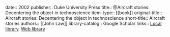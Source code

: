 date:: 2002
publisher:: Duke University Press
title:: @Aircraft stories: Decentering the object in technoscience
item-type:: [[book]]
original-title:: Aircraft stories: Decentering the object in technoscience
short-title:: Aircraft stories
authors:: [[John Law]]
library-catalog:: Google Scholar
links:: [Local library](zotero://select/library/items/MXJ9BQTQ), [Web library](https://www.zotero.org/users/6520516/items/MXJ9BQTQ)

